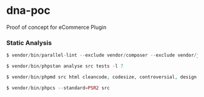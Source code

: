 # dna-poc
Proof of concept for eCommerce Plugin

### Static Analysis

```php
$ vendor/bin/parallel-lint --exclude vendor/composer --exclude vendor/jakub-onderka .
```

```php
$ vendor/bin/phpstan analyse src tests -l 7
```

```php
$ vendor/bin/phpmd src html cleancode, codesize, controversial, design, naming, unusedcode --reportfile phpmd.html
```

```php
$ vendor/bin/phpcs --standard=PSR2 src
```